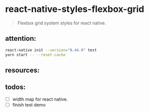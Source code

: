 # react-native-styles-flexbox-grid
> Flexbox grid system styles for react native.

## attention:
```bash
react-native init --version="0.44.0" test
yarn start -- --reset-cache
```

## resources:

## todos:
- [ ] width map for react native.
- [ ] finish test demo
